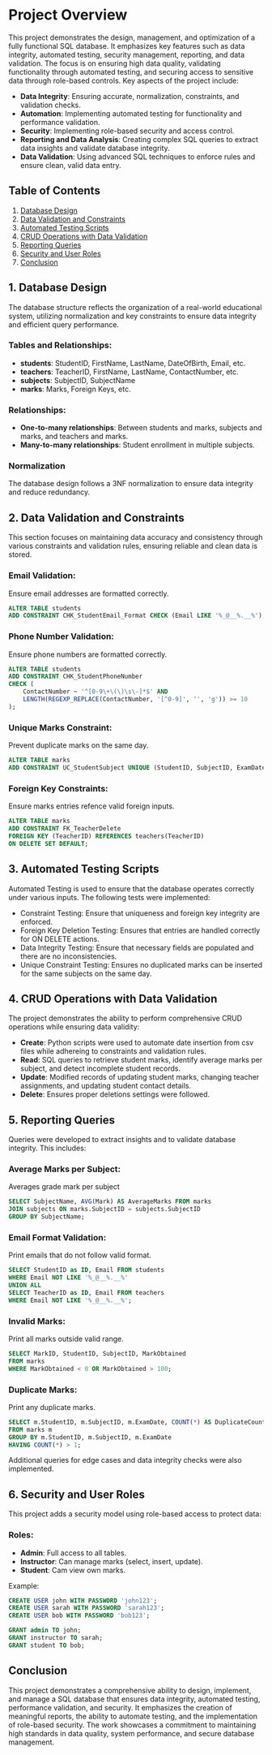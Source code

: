 # Project Overview
This project demonstrates the design, management, and optimization of a fully functional SQL database. 
It emphasizes key features such as data integrity, automated testing, security management, reporting, and data validation. 
The focus is on ensuring high data quality, validating functionality through automated testing, and securing access to sensitive data through role-based controls. 
Key aspects of the project include:

- **Data Integrity**: Ensuring accurate, normalization, constraints, and validation checks.
- **Automation**: Implementing automated testing for functionality and performance validation.
- **Security**: Implementing role-based security and access control.
- **Reporting and Data Analysis**: Creating complex SQL queries to extract data insights and validate database integrity.
- **Data Validation**: Using advanced SQL techniques to enforce rules and ensure clean, valid data entry.

## Table of Contents
1. [Database Design](#1-database-design)
2. [Data Validation and Constraints](#2-data-validation-and-constraints)
3. [Automated Testing Scripts](#3-automated-testing-scripts)
4. [CRUD Operations with Data Validation](#4-crud-operations-with-data-validation)
5. [Reporting Queries](#5-reporting-queries)
6. [Security and User Roles](#6-security-and-user-roles)
7. [Conclusion](#conclusion)

## 1. Database Design
The database structure reflects the organization of a real-world educational system, utilizing normalization and key constraints to ensure data integrity and efficient query performance.

### Tables and Relationships:
- **students**: StudentID, FirstName, LastName, DateOfBirth, Email, etc.
- **teachers**: TeacherID, FirstName, LastName, ContactNumber, etc.
- **subjects**: SubjectID, SubjectName
- **marks**: Marks, Foreign Keys, etc.

### Relationships:
- **One-to-many relationships**: Between students and marks, subjects and marks, and teachers and marks.
- **Many-to-many relationships**: Student enrollment in multiple subjects.

### Normalization
The database design follows a 3NF normalization to ensure data integrity and reduce redundancy.

## 2. Data Validation and Constraints
This section focuses on maintaining data accuracy and consistency through various constraints and validation rules, ensuring reliable and clean data is stored.

### Email Validation:
Ensure email addresses are formatted correctly.
```sql
ALTER TABLE students
ADD CONSTRAINT CHK_StudentEmail_Format CHECK (Email LIKE '%_@__%.__%');
```
### Phone Number Validation:
Ensure phone numbers are formatted correctly.
```sql
ALTER TABLE students
ADD CONSTRAINT CHK_StudentPhoneNumber
CHECK (
    ContactNumber ~ '^[0-9\+\(\)\s\-]*$' AND
    LENGTH(REGEXP_REPLACE(ContactNumber, '[^0-9]', '', 'g')) >= 10
);
```
### Unique Marks Constraint:
Prevent duplicate marks on the same day.
```sql
ALTER TABLE marks
ADD CONSTRAINT UC_StudentSubject UNIQUE (StudentID, SubjectID, ExamDate);
```
### Foreign Key Constraints:
Ensure marks entries refence valid foreign inputs.
```sql
ALTER TABLE marks
ADD CONSTRAINT FK_TeacherDelete
FOREIGN KEY (TeacherID) REFERENCES teachers(TeacherID)
ON DELETE SET DEFAULT;
```

## 3. Automated Testing Scripts
Automated Testing is used to ensure that the database operates correctly under various inputs. The following tests were implemented:

- Constraint Testing: Ensure that uniqueness and foreign key integrity are enforced.
- Foreign Key Deletion Testing: Ensures that entries are handled correctly for ON DELETE actions.
- Data Integrity Testing: Ensure that necessary fields are populated and there are no inconsistencies.
- Unique Constraint Testing: Ensures no duplicated marks can be inserted for the same subjects on the same day.

## 4. CRUD Operations with Data Validation
The project demonstrates the ability to perform comprehensive CRUD operations while ensuring data validity:

- **Create**: Python scripts were used to automate date insertion from csv files while adhereing to constraints and validation rules.
- **Read**: SQL queries to retrieve student marks, identify average marks per subject, and detect incomplete student records.
- **Update**: Modified records of updating student marks, changing teacher assignments, and updating student contact details.
- **Delete**: Ensures proper deletions settings were followed.

## 5. Reporting Queries
Queries were developed to extract insights and to validate database integrity. This includes:

### Average Marks per Subject:
Averages grade mark per subject
```sql
SELECT SubjectName, AVG(Mark) AS AverageMarks FROM marks
JOIN subjects ON marks.SubjectID = subjects.SubjectID
GROUP BY SubjectName;
```

### Email Format Validation:
Print emails that do not follow valid format.
```sql
SELECT StudentID as ID, Email FROM students
WHERE Email NOT LIKE '%_@__%.__%'
UNION ALL
SELECT TeacherID as ID, Email FROM teachers
WHERE Email NOT LIKE '%_@__%.__%';
```

### Invalid Marks:
Print all marks outside valid range.
```sql
SELECT MarkID, StudentID, SubjectID, MarkObtained
FROM marks
WHERE MarkObtained < 0 OR MarkObtained > 100;
```

### Duplicate Marks:
Print any duplicate marks.
```sql
SELECT m.StudentID, m.SubjectID, m.ExamDate, COUNT(*) AS DuplicateCount
FROM marks m
GROUP BY m.StudentID, m.SubjectID, m.ExamDate
HAVING COUNT(*) > 1;
```

Additional queries for edge cases and data integrity checks were also implemented.

## 6. Security and User Roles
This project adds a security model using role-based access to protect data:

### Roles:
- **Admin**: Full access to all tables.
- **Instructor**: Can manage marks (select, insert, update).
- **Student**: Cam view own marks.

Example:
```sql
CREATE USER john WITH PASSWORD 'john123';
CREATE USER sarah WITH PASSWORD 'sarah123';
CREATE USER bob WITH PASSWORD 'bob123';

GRANT admin TO john;
GRANT instructor TO sarah;
GRANT student TO bob;
```

## Conclusion
This project demonstrates a comprehensive ability to design, implement, and manage a SQL database that ensures data integrity, automated testing, performance validation, and security. 
It emphasizes the creation of meaningful reports, the ability to automate testing, and the implementation of role-based security. 
The work showcases a commitment to maintaining high standards in data quality, system performance, and secure database management.
